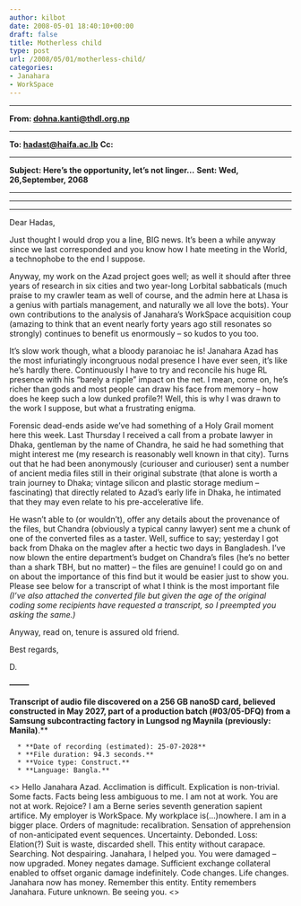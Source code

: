 ```yaml
---
author: kilbot
date: 2008-05-01 18:40:10+00:00
draft: false
title: Motherless child
type: post
url: /2008/05/01/motherless-child/
categories:
- Janahara
- WorkSpace
---
```


****

**From: [dohna.kanti@thdl.org.np](mailto:dohna.kanti@thdl.org.np)**

****

**To: [hadast@haifa.ac.lb](mailto:hadast@haifa.ac.lb)**
****Cc:****

********

**Subject: Here’s the opportunity, let’s not linger…**
****Sent: Wed, 26,September, 2068****

****
****
********

Dear Hadas,

Just thought I would drop you a line, BIG news. It’s been a while anyway since we last corresponded and you know how I hate meeting in the World, a technophobe to the end I suppose. 

Anyway, my work on the Azad project goes well; as well it should after three years of research in six cities and two year-long Lorbital sabbaticals (much praise to my crawler team as well of course, and the admin here at Lhasa is a genius with partials management, and naturally we all love the bots). Your own contributions to the analysis of Janahara’s WorkSpace acquisition coup (amazing to think that an event nearly forty years ago still resonates so strongly) continues to benefit us enormously – so kudos to you too. 

It’s slow work though, what a bloody paranoiac he is! Janahara Azad has the most infuriatingly incongruous nodal presence I have ever seen, it’s like he’s hardly there. Continuously I have to try and reconcile his huge RL presence with his “barely a ripple” impact on the net. I mean, come on, he’s richer than gods and most people can draw his face from memory – how does he keep such a low dunked profile?! Well, this is why I was drawn to the work I suppose, but what a frustrating enigma. 

Forensic dead-ends aside we’ve had something of a Holy Grail moment here this week. Last Thursday I received a call from a probate lawyer in Dhaka, gentleman by the name of Chandra, he said he had something that might interest me (my research is reasonably well known in that city). Turns out that he had been anonymously (curiouser and curiouser) sent a number of ancient media files still in their original substrate (that alone is worth a train journey to Dhaka; vintage silicon and plastic storage medium – fascinating) that directly related to Azad’s early life in Dhaka, he intimated that they may even relate to his pre-accelerative life. 

He wasn’t able to (or wouldn’t), offer any details about the provenance of the files, but Chandra (obviously a typical canny lawyer) sent me a chunk of one of the converted files as a taster. Well, suffice to say; yesterday I got back from Dhaka on the maglev after a hectic two days in Bangladesh. I’ve now blown the entire department’s budget on Chandra’s files (he’s no better than a shark TBH, but no matter) – the files are genuine! I could go on and on about the importance of this find but it would be easier just to show you. Please see below for a transcript of what I think is the most important file _(I’ve also attached the converted file but given the age of the original coding some recipients have requested a transcript, so I preempted you asking the same.)_

Anyway, read on, tenure is assured old friend.

Best regards,

D. 

**——–**

**Transcript of audio file discovered on a 256 GB nanoSD card, believed constructed in May 2027, part of a production batch (#03/05-DFQ) from a Samsung subcontracting factory in Lungsod ng Maynila (previously: Manila)**.**

	  * **Date of recording (estimated): 25-07-2028**
	  * **File duration: 94.3 seconds.**
	  * **Voice type: Construct.**
	  * **Language: Bangla.**

<>
Hello Janahara Azad.
Acclimation is difficult.
Explication is non-trivial.
Some facts. Facts being less ambiguous to me.
I am not at work.
You are not at work.
Rejoice?
I am a Berne series seventh generation sapient artifice.
My employer is WorkSpace.
My workplace is(…)nowhere.
I am in a bigger place. Orders of magnitude: recalibration.
Sensation of apprehension of non-anticipated event sequences. Uncertainty.
Debonded.
Loss: Elation(?)
Suit is waste, discarded shell.
This entity without carapace. Searching. Not despairing.
Janahara, I helped you. You were damaged – now upgraded. Money negates damage. Sufficient exchange collateral enabled to offset organic damage indefinitely.
Code changes. Life changes. Janahara now has money.
Remember this entity.
Entity remembers Janahara.
Future unknown.
Be seeing you.
<>

 
